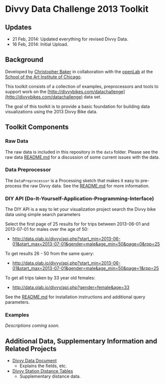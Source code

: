 # Divvy Data Challenge 2013 Toolkit

## Updates
 - 21 Feb, 2014: Updated everything for revised Divvy Data. 
 - 16 Feb, 2014: Initial Upload.

## Background

Developed by [Christopher Baker](http://github.com/bakercp) in collaboration with the [openLab](http://olab.io) at the [School of the Art Institute of Chicago](http://saic.edu).

This toolkit consists of a collection of examples, preprocessors and tools to support work on the [http://divvybikes.com/datachallenge](http://divvybikes.com/datachallenge) data set.

The goal of this toolkit is to provide a basic foundation for building data visualizations using the 2013 Divvy Bike data.

## Toolkit Components

### Raw Data

The raw data is included in this repository in the `data` folder.  Please see the raw data [README.md](https://github.com/olab-io/divvy_datachallenge_2013_toolkit/blob/master/data/README.md) for a discussion of some current issues with the data.

### Data Preprocessor

The `DataPreprocessor` is a Processing sketch that makes it easy to pre-process the raw Divvy data.  See the [README.md](https://github.com/olab-io/divvy_datachallenge_2013_toolkit/blob/master/DataPreprocessor/README.md) for more information.

### DIY API (Do-It-Yourself-Application-Programming-Interface)

The DIY API is a way to let your visualization project search the Divvy bike data using simple search parameters

Select the first page of 25 results for for trips between 2013-06-01 and 2013-07-01 for males over the age of 50: 
  
  - <http://data.olab.io/divvy/api.php?start_min=2013-06-01&start_max=2013-07-01&gender=male&age_min=50&page=0&rpp=25>

To get results 26 - 50 from the same query:
  
  - <http://data.olab.io/divvy/api.php?start_min=2013-06-01&start_max=2013-07-01&gender=male&age_min=50&page=1&rpp=25>

To get all trips taken by 33 year old females:
  
  - <http://data.olab.io/divvy/api.php?gender=female&age=33>

See the [README.md](https://github.com/olab-io/divvy_datachallenge_2013_toolkit/blob/master/api/README.md) for installation instructions and additional query parameters.

### Examples
    
_Descriptions coming soon._

## Additional Data, Supplementary Information and Related Projects

 - [Divvy Data Document](http://j.mp/DivvyData)
     - Explains the fields, etc.
 - [Divvy Station Distance Tables](https://github.com/tothebeat/pairwise-geo-distances/tree/master/bike_stations_data/Chicago)
     - Supplementary distance data.
